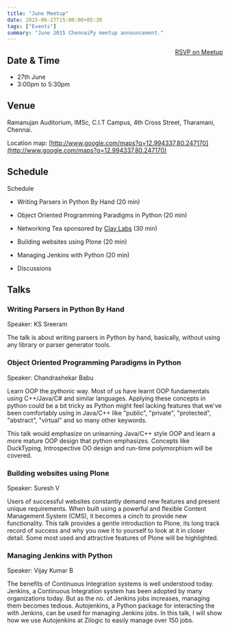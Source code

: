 ```yaml
---
title: "June Meetup"
date: 2015-06-27T15:00:00+05:30
tags: ["Events"]
summary: "June 2015 ChennaiPy meetup announcement."
---
```


<a style="float:right;" class="pure-button"
href="http://www.meetup.com/Chennaipy/events/222732435/" target="_blank"><i class="fa
fa-check-square-o"></i> RSVP on Meetup</a>

## Date & Time

  * 27th June
  * 3:00pm to 5:30pm

## Venue

Ramanujan Auditorium, IMSc,
C.I.T Campus,
4th Cross Street,
Tharamani,
Chennai.

Location map:
[http://www.google.com/maps?q=12.994337,80.247170](http://www.google.com/maps?q=12.994337,80.247170)

## Schedule

Schedule

  * Writing Parsers in Python By Hand (20 min)

  * Object Oriented Programming Paradigms in Python (20 min)

  * Networking Tea sponsored by [Clay Labs](http://claylabs.com) (30 min)

  * Building websites using Plone (20 min)

  * Managing Jenkins with Python (20 min)

  * Discussions

## Talks

### Writing Parsers in Python By Hand

Speaker: KS Sreeram

The talk is about writing parsers in Python by hand, basically, without using any library or parser generator tools.

### Object Oriented Programming Paradigms in Python

Speaker: Chandrashekar Babu

Learn OOP the pythonic way. Most of us have learnt OOP fundamentals using C++/Java/C# and similar languages. Applying these concepts in python could be a bit tricky as Python might feel lacking features that we've been comfortably using in Java/C++ like "public", "private", "protected", "abstract", "virtual" and so many other keywords.

This talk would emphasize on unlearning Java/C++ style OOP and learn a more mature OOP design that python emphasizes. Concepts like DuckTyping, Introspective OO design and run-time polymorphism will be covered.

### Building websites using Plone

Speaker: Suresh V

Users of successful websites constantly demand new features and present unique requirements. When built using a powerful and flexible Content Management System (CMS), it becomes a cinch to provide new functionality. This talk provides a gentle introduction to Plone, its long track record of success and why you owe it to yourself to look at it in closer detail. Some most used and attractive features of Plone will be highlighted.

### Managing Jenkins with Python

Speaker: Vijay Kumar B

The benefits of Continuous Integration systems is well understood today. Jenkins, a Continuous Integration system has been adopted by many organizations today. But as the no. of Jenkins jobs increases, managing them becomes tedious. Autojenkins, a Python package for interacting the with Jenkins, can be used for managing Jenkins jobs. In this talk, I will show how we use Autojenkins at Zilogic to easily manage over 150 jobs.
